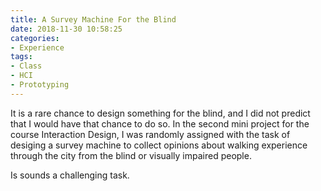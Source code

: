 ```yaml
---
title: A Survey Machine For the Blind
date: 2018-11-30 10:58:25
categories:
- Experience
tags:
- Class
- HCI
- Prototyping
---
```

It is a rare chance to design something for the blind, and I did not predict that I would have that chance to do so. In the second mini project for the course Interaction Design, I was randomly assigned with the task of desiging a survey machine to collect opinions about walking experience through the city from the blind or visually impaired people. 

Is sounds a challenging task.